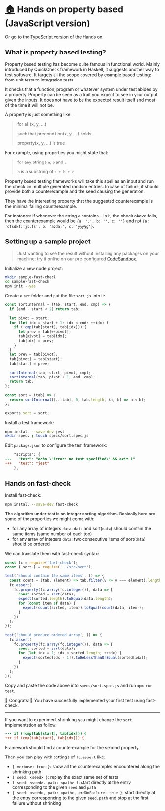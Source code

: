 # [:house:](../README.md) Hands on property based (JavaScript version)

Or go to the [TypeScript version](./HandsOnPropertyBased.md) of the Hands on.

## What is property based testing?

Property based testing has become quite famous in functional world. Mainly introduced by QuickCheck framework in Haskell, it suggests another way to test software. It targets all the scope covered by example based testing: from unit tests to integration tests.

It checks that a function, program or whatever system under test abides by a property. Property can be seen as a trait you expect to see in your output given the inputs. It does not have to be the expected result itself and most of the time it will not be.

A property is just something like:

> for all (x, y, ...)
>
> such that precondition(x, y, ...) holds
>
> property(x, y, ...) is true

For example, using properties you might state that:

> for any strings `a`, `b` and `c`
>
> `b` is a substring of `a + b + c`

Property based testing frameworks will take this spell as an input and run the check on multiple generated random entries. In case of failure, it should provide both a counterexample and the seed causing the generation.

They have the interesting property that the suggested counterexample is the minimal failing counterexample.

For instance: if whenever the string `a` contains `.` in it, the check above fails, then the counterexample would be `{a: '.', b: '', c: ''}` and not `{a: 'dfsdkf:!jk.fs', b: 'azda;', c: 'yyy§g'}`.

## Setting up a sample project

> Just wanting to see the result without installing any packages on your machine: try it online on our pre-configured [CodeSandbox](https://codesandbox.io/s/github/dubzzz/fast-check/tree/main/example?previewwindow=tests).

Initialize a new node project:

```bash
mkdir sample-fast-check
cd sample-fast-check
npm init --yes
```

Create a `src` folder and put the file `sort.js` into it:

```javascript
const sortInternal = (tab, start, end, cmp) => {
  if (end - start < 2) return tab;

  let pivot = start;
  for (let idx = start + 1; idx < end; ++idx) {
    if (!cmp(tab[start], tab[idx])) {
      let prev = tab[++pivot];
      tab[pivot] = tab[idx];
      tab[idx] = prev;
    }
  }
  let prev = tab[pivot];
  tab[pivot] = tab[start];
  tab[start] = prev;

  sortInternal(tab, start, pivot, cmp);
  sortInternal(tab, pivot + 1, end, cmp);
  return tab;
};

const sort = (tab) => {
  return sortInternal([...tab], 0, tab.length, (a, b) => a < b);
};

exports.sort = sort;
```

Install a test framework:

```bash
npm install --save-dev jest
mkdir specs ; touch specs/sort.spec.js
```

Edit `package.json` to configure the test framework:

```diff
    "scripts": {
---   "test": "echo \"Error: no test specified\" && exit 1"
+++   "test": "jest"
    },
```

## Hands on fast-check

Install fast-check:

```bash
npm install --save-dev fast-check
```

The algorithm under test is an integer sorting algorithm. Basically here are some of the properties we might come with:
- for any array of integers `data`: `data` and sort(`data`) should contain the same items (same number of each too)
- for any array of integers `data`: two consecutive items of sort(`data`) should be ordered

We can translate them with fast-check syntax:

```javascript
const fc = require('fast-check');
const { sort } = require('../src/sort');

test('should contain the same items', () => {
  const count = (tab, element) => tab.filter(v => v === element).length;
  fc.assert(
    fc.property(fc.array(fc.integer()), data => {
      const sorted = sort(data);
      expect(sorted.length).toEqual(data.length);
      for (const item of data) {
        expect(count(sorted, item)).toEqual(count(data, item));
      }
    })
  );
});

test('should produce ordered array', () => {
  fc.assert(
    fc.property(fc.array(fc.integer()), data => {
      const sorted = sort(data);
      for (let idx = 1; idx < sorted.length; ++idx) {
        expect(sorted[idx - 1]).toBeLessThanOrEqual(sorted[idx]);
      }
    })
  );
});
```

Copy and paste the code above into `specs/sort.spec.js` and run `npm run test`.

🎉 Congrats! 🎉 You have succesfully implemented your first test using fast-check.

---

If you want to experiment shrinking you might change the `sort` implementation as follow:

```diff
--- if (!cmp(tab[start], tab[idx])) {
+++ if (cmp(tab[start], tab[idx])) {
```

Framework should find a counterexample for the second property.

Then you can play with settings of `fc.assert` like:
- `{ verbose: true }`: show all the counterexamples encountered along the shrinking path
- `{ seed: <seed> }`: replay the exact same set of tests
- `{ seed: <seed>, path: <path> }`: start directly at the entry corresponding to the given `seed` and `path`
- `{ seed: <seed>, path: <path>, endOnFailure: true }`: start directly at the entry corresponding to the given `seed`, `path` and stop at the first failure without shrinking
